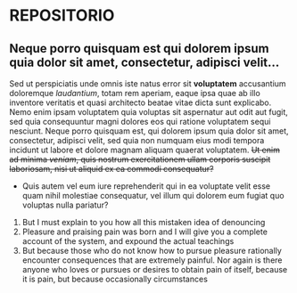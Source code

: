 # REPOSITORIO
## Neque porro quisquam est qui dolorem ipsum quia dolor sit amet, consectetur, adipisci velit...

Sed ut perspiciatis unde omnis iste natus error sit **voluptatem** accusantium doloremque *laudantium*, totam rem aperiam, eaque ipsa quae ab illo inventore veritatis et quasi architecto beatae vitae dicta sunt explicabo. Nemo enim ipsam voluptatem quia voluptas sit aspernatur aut odit aut fugit, sed quia consequuntur magni dolores eos qui ratione voluptatem sequi nesciunt. Neque porro quisquam est, qui dolorem ipsum quia dolor sit amet, consectetur, adipisci velit, sed quia non numquam eius modi tempora incidunt ut labore et dolore magnam aliquam quaerat voluptatem. ~~Ut enim ad minima *veniam*, quis nostrum exercitationem ullam corporis suscipit laboriosam, nisi ut aliquid ex ea commodi consequatur?~~ 

* Quis autem vel eum iure reprehenderit qui in ea voluptate velit esse quam nihil molestiae consequatur, vel illum qui dolorem eum fugiat quo voluptas nulla pariatur?

1. But I must explain to you how all this mistaken idea of denouncing
2. Pleasure and praising pain was born and I will give you a complete account of the system, and expound the actual teachings
3. But because those who do not know how to pursue pleasure rationally encounter consequences that are extremely painful. Nor again is there anyone who loves or pursues or desires to obtain pain of itself, because it is pain, but because occasionally circumstances


